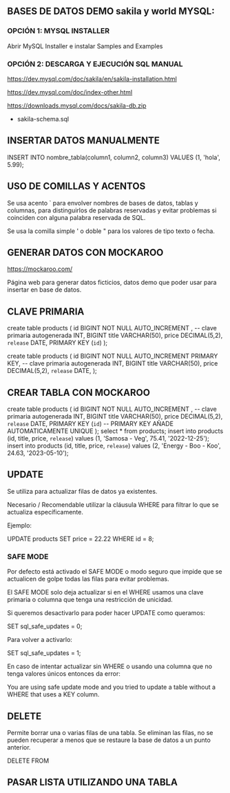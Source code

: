 
## BASES DE DATOS DEMO sakila y world MYSQL:



### OPCIÓN 1: MYSQL INSTALLER

Abrir MySQL Installer e instalar Samples and Examples

### OPCIÓN 2: DESCARGA Y EJECUCIÓN SQL MANUAL

https://dev.mysql.com/doc/sakila/en/sakila-installation.html

https://dev.mysql.com/doc/index-other.html

https://downloads.mysql.com/docs/sakila-db.zip

* sakila-schema.sql



## INSERTAR DATOS MANUALMENTE

INSERT INTO nombre_tabla(column1, column2, column3) VALUES (1, 'hola', 5.99);


## USO DE COMILLAS Y ACENTOS

Se usa acento ` para envolver nombres de bases de datos, tablas y columnas, para distinguirlos de palabras reservadas y evitar problemas si coinciden con alguna palabra reservada de SQL.

Se usa la comilla simple ' o doble " para los valores de tipo texto o fecha.

## GENERAR DATOS CON MOCKAROO

https://mockaroo.com/

Página web para generar datos ficticios, datos demo que poder usar para insertar en base de datos.


## CLAVE PRIMARIA 

create table products (
	id BIGINT NOT NULL AUTO_INCREMENT , -- clave primaria autogenerada INT, BIGINT
	title VARCHAR(50),
	price DECIMAL(5,2),
	`release` DATE,
    PRIMARY KEY (`id`)
);

create table products (
	id BIGINT NOT NULL AUTO_INCREMENT PRIMARY KEY, -- clave primaria autogenerada INT, BIGINT
	title VARCHAR(50),
	price DECIMAL(5,2),
	`release` DATE,
);

## CREAR TABLA CON MOCKAROO

create table products (
	id BIGINT NOT NULL AUTO_INCREMENT , -- clave primaria autogenerada INT, BIGINT
	title VARCHAR(50),
	price DECIMAL(5,2),
	`release` DATE,
    PRIMARY KEY (`id`) -- PRIMARY KEY AÑADE AUTOMATICAMENTE UNIQUE
);
select * from products;
insert into products (id, title, price, `release`) values (1, 'Samosa - Veg', 75.41, '2022-12-25');
insert into products (id, title, price, `release`) values (2, 'Energy - Boo - Koo', 24.63, '2023-05-10');


## UPDATE

Se utiliza para actualizar filas de datos ya existentes.

Necesario / Recomendable utilizar la cláusula WHERE para filtrar lo que se actualiza específicamente.

Ejemplo:

UPDATE products SET price = 22.22 WHERE id = 8;

### SAFE MODE

Por defecto está activado el SAFE MODE o modo seguro que impide que se actualicen de golpe todas las filas para evitar problemas.

El SAFE MODE solo deja actualizar si en el WHERE usamos una clave primaria o columna que tenga una restricción de unicidad.

Si queremos desactivarlo para poder hacer UPDATE como queramos:

SET sql_safe_updates = 0; 

Para volver a  activarlo: 

SET sql_safe_updates = 1;

En caso de intentar actualizar sin WHERE o usando una columna que no tenga valores únicos entonces da error: 

You are using safe update mode and you tried to update a table without a WHERE that uses a KEY column. 


## DELETE

Permite borrar una o varias filas de una tabla. Se eliminan las filas, no se pueden recuperar a menos que se restaure la base de datos a un punto anterior.

DELETE FROM



## PASAR LISTA UTILIZANDO UNA TABLA 